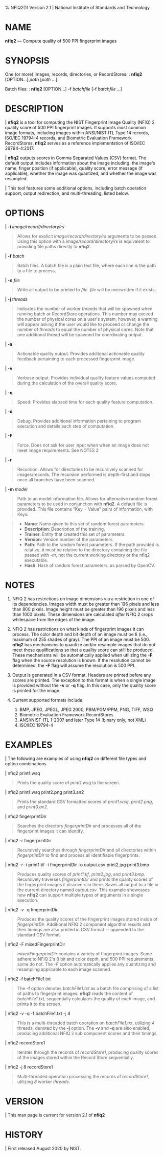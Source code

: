 % NFIQ2(1) Version 2.1 | National Institute of Standards and Technology

NAME
====

**nfiq2** — Compute quality of 500 PPI fingerprint images

SYNOPSIS
========

One (or more) images, records, directories, or RecordStores:
: **nfiq2** [OPTION...] _path_ [_path_ ...]

Batch files:
: **nfiq2** [OPTION...] -f _batchfile_ [-f _batchfile_ ...]


DESCRIPTION
===========

| **nfiq2** is a tool for computing the NIST Fingerprint Image Quality (NFIQ) 2 quality score of 500 PPI fingerprint images. It supports most common image formats, including images within ANSI/NIST ITL Type 14 records, ISO/IEC 19794-4 records, and Biometric Evaluation Framework RecordStores. **nfiq2** serves as a reference implementation of ISO/IEC 29794-4:2017.

| **nfiq2** outputs scores in Comma Separated Values (CSV) format. The default output includes information about the image including: the image's name, finger position (if applicable), quality score, error message (if applicable), whether the image was quantized, and whether the image was resampled.

| This tool features some additional options, including batch operation support, output redirection, and multi-threading, listed below.

OPTIONS
=======
| **-i** _image/record/directory/rs_
> Allows for explicit _image/record/directory/rs_ arguments to be passed. Using this option with a _image/record/directory/rs_ is equivalent to providing file paths directly to **nfiq2**.

| **-f** _batch_
> Batch files. A batch file is a plain text file, where each line is the path to a file to process.

| **-o** _file_
> Write all output to be printed to _file_. _file_ will be overwritten if it exists.

| **-j** _threads_
> Indicates the number of worker _threads_ that will be spawned when running batch or RecordStore operations. This number may exceed the number of physical cores on a user's system; however, a warning will appear asking if the user would like to proceed or change the number of _threads_ to equal the number of physical cores. Note that one additional thread will be spawned for coordinating output.

| **-a**
> Actionable quality output. Provides additonal actionable quality feedback pertainting to each processed fingerprint image.

| **-v**
> Verbose output. Provides individual quality feature values computed during the calculation of the overall quality score.

| **-q**
> Speed. Provides elapsed time for each quality feature computation.

| **-d**
> Debug. Provides additional information pertaining to program execution and details each step of computation.

| **-F**
> Force. Does not ask for user input when when an image does not meet image requirements.
> See NOTES 2

| **-r**
> Recursion. Allows for directories to be recursively scanned for images/records. The recursion performed is depth-first and stops once all branches have been scanned.

| **-m** _model_
> Path to an model information file. Allows for alternative random forest parameters to be used in conjunction with **nfiq2**. A default file is provided.
> This file contains "Key = Value" pairs of information, with Keys:

> * **Name**: Name given to this set of random forest parameters.
> * **Description**: Description of the training.
> * **Trainer**: Entity that created this set of parameters.
> * **Version**: Version number of the parameters.
> * **Path**: Path to the random forest parameters. If the path provided is relative, it must be relative to the directory containing the file passed with *-m*, not the current working directory or the nfiq2 executable.
> * **Hash**: Hash of random forest parameters, as parsed by OpenCV.


NOTES
=====

1. NFIQ 2 has restrictions on image dimensions via a restriction in one of its dependencies. Images width must be greater than 196 pixels and less than 800 pixels. Image height must be greater than 196 pixels and less than 1000 pixels. These dimensions are calculated *after* NFIQ 2 crops whitespace from the edges of the image.

2. NFIQ 2 has restrictions on what kinds of fingerprint images it can process. The color depth and bit depth of an image must be 8 (i.e., maximum of 255 shades of gray). The PPI of an image must be 500. **nfiq2** has mechanisms to quantize and/or resample images that do not meet these qualifications so that a quality score can still be produced. These mechanisms will be automatically applied when utilizing the **-F** flag when the source resolution is known. If the resolution cannot be determined, the **-F** flag will assume the resolution is 500 PPI.

3. Output is generated in a CSV format. Headers are printed before any scores are printed. The exception to this format is when a single image is provided without the **-v** or **-q** flag. In this case, only the quality score is printed for the image.

4. Current supported formats include:
	1. BMP, JPEG, JPEGL, JPEG 2000, PBM/PGM/PPM, PNG, TIFF, WSQ
	3. Biometric Evaluation Framework RecordStores
	4. ANSI/NIST-ITL 1-2007 and later Type 14 (binary only, not XML)
	5. ISO/IEC 19794-4

EXAMPLES
========

| The following are examples of using **nfiq2** on different file types and option combinations.

| nfiq2 print1.wsq

> Prints the quality score of _print1.wsq_ to the screen.

| nfiq2 print1.wsq print2.png print3.an2

> Prints the standard CSV formatted scores of _print1.wsq_, _print2.png_, and _print3.an2_.

| nfiq2 fingerprintDir

> Searches the directory _fingerprintDir_ and processes all of the fingerprint images it can identify.

| nfiq2 -r fingerprintDir

> Recursively searches through _fingerprintDir_ and all directories within _fingerprintDir_ to find and process all identifiable fingerprints.

| nfiq2 -r -i print1.tif -i fingerprintDir -o output.csv print2.jpg print3.bmp

> Produces quality scores of _print1.tif_, _print2.jpg_, and _print3.bmp_. Recursively traverses _fingerprintDir_ and prints the quality scores of the fingerprint images it discovers in there. Saves all output to a file in the current directory named _output.csv_. This example showcases how **nfiq2** can support multiple types of arguments in a single execution.

| nfiq2 -v -q fingerprintDir

> Produces the quality scores of the fingerprint images stored inside of _fingerprintDir_. Additional NFIQ 2 component algorithm results and their timings are also printed in CSV format -- appended to the standard CSV format.

| nfiq2 -F mixedFingerprintDir

> _mixedFingerprintDir_ contains a variety of fingerprint images. Some adhere to NFIQ 2's 8 bit and color depth, and 500 PPI requirements, some do not. The _-F_ option automatically applies any quantizing and resampling applicable to each image scanned.

| nfiq2 -f batchFile1.txt

> The **-f** option denotes _batchFile1.txt_ as a batch file comprising of a list of paths to fingerprint images. **nfiq2** reads the content of  _batchFile1.txt_,  sequentially calculates the quality of each image, and prints it to the screen.

| nfiq2 -v -q -f batchFile1.txt -j 4

> This is a multi-threaded batch operation on _batchFile1.txt_, utilizing _4_ threads, denoted by the **-j** option. The **-v** and **-q** are also enabled, producing additional NFIQ 2 sub component scores and their timings.

| nfiq2 recordStore1

> Iterates through the records of _recordStore1_, producing quality scores of the images stored within the Record Store sequentially.

| nfiq2 -j 8 recordStore1

> Multi-threaded operation processing the records of _recordStore1_, utilizing _8_ worker _threads_.

VERSION
=======

| This man page is current for version 2.1 of **nfiq2**

HISTORY
=======

| First released August 2020 by NIST.
